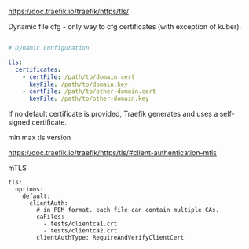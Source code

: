 https://doc.traefik.io/traefik/https/tls/

Dynamic file cfg - only way to cfg certificates (with exception of kuber).

```yaml

# Dynamic configuration

tls:
  certificates:
    - certFile: /path/to/domain.cert
      keyFile: /path/to/domain.key
    - certFile: /path/to/other-domain.cert
      keyFile: /path/to/other-domain.key
```

If no default certificate is provided, Traefik generates and uses a self-signed certificate.

min max tls version

https://doc.traefik.io/traefik/https/tls/#client-authentication-mtls

mTLS

```
tls:
  options:
    default:
      clientAuth:
        # in PEM format. each file can contain multiple CAs.
        caFiles:
          - tests/clientca1.crt
          - tests/clientca2.crt
        clientAuthType: RequireAndVerifyClientCert
```

